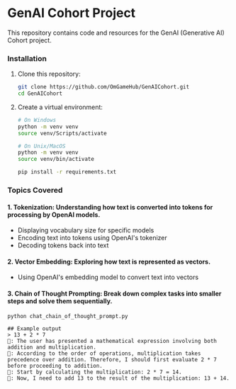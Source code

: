 # GenAI Cohort Project

This repository contains code and resources for the GenAI (Generative AI) Cohort project.

### Installation

1. Clone this repository:
   ```bash
   git clone https://github.com/OmGameHub/GenAICohort.git
   cd GenAICohort
   ```

2. Create a virtual environment:
   ```bash
   # On Windows
   python -m venv venv
   source venv/Scripts/activate

   # On Unix/MacOS
   python -m venv venv
   source venv/bin/activate

   pip install -r requirements.txt
   ```

### Topics Covered

#### 1. **Tokenization**: Understanding how text is converted into tokens for processing by OpenAI models.
- Displaying vocabulary size for specific models
- Encoding text into tokens using OpenAI's tokenizer
- Decoding tokens back into text


#### 2. **Vector Embedding**: Exploring how text is represented as vectors.
- Using OpenAI's embedding model to convert text into vectors

#### 3. Chain of Thought Prompting: Break down complex tasks into smaller steps and solve them sequentially.
```
python chat_chain_of_thought_prompt.py

## Example output
> 13 + 2 * 7
🤔: The user has presented a mathematical expression involving both addition and multiplication.
🤔: According to the order of operations, multiplication takes precedence over addition. Therefore, I should first evaluate 2 * 7 before proceeding to addition.
🤔: Start by calculating the multiplication: 2 * 7 = 14.
🤖: Now, I need to add 13 to the result of the multiplication: 13 + 14.
```